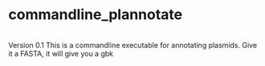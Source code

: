 # commandline_plannotate
<br>
Version 0.1
This is a commandline executable for annotating plasmids. Give it a FASTA, it will give you a gbk
